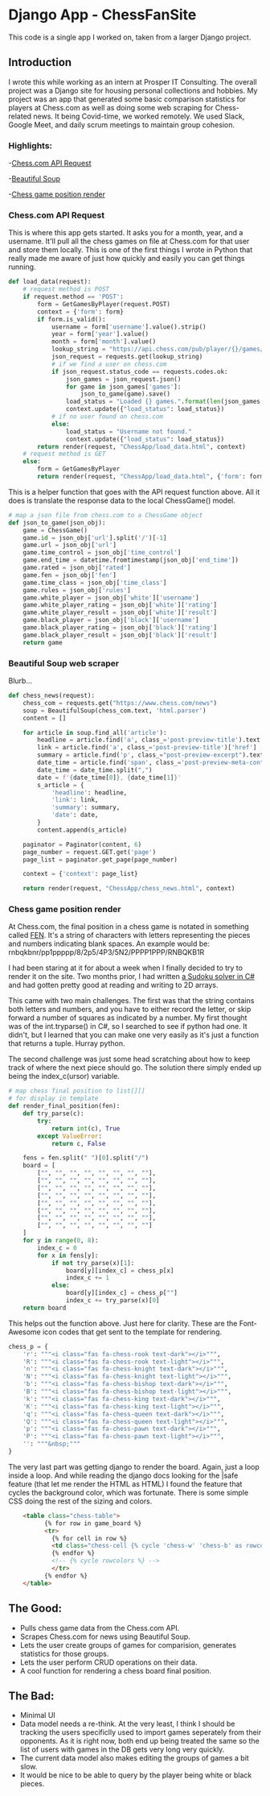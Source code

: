 # Django App - ChessFanSite
 
This code is a single app I worked on,  taken from a larger Django project.

## Introduction

I wrote this while working as an intern at Prosper IT Consulting. The overall project was a Django site for housing personal collections and hobbies. My project was an app that generated some basic comparison statistics for players at Chess.com as well as doing some web scraping for Chess-related news. It being Covid-time, we worked remotely. We used Slack, Google Meet, and daily scrum meetings to maintain group cohesion.

### Highlights:

-[Chess.com API Request](README.md#chesscom-api-request)

-[Beautiful Soup](README.md#Beautiful-Soup-web-scraper)

-[Chess game position render](README.md#chess-game-position-render)


### Chess.com API Request
This is where this app gets started. It asks you for a month, year, and a username. It'll pull all the chess games on file at Chess.com for that user and store them locally. This is one of the first things I wrote in Python that really made me aware of just how quickly and easily you can get things running.

```python
def load_data(request):
    # request method is POST
    if request.method == 'POST':
        form = GetGamesByPlayer(request.POST)
        context = {'form': form}
        if form.is_valid():
            username = form['username'].value().strip()
            year = form['year'].value()
            month = form['month'].value()
            lookup_string = "https://api.chess.com/pub/player/{}/games/{}/{}".format(username, year, month)
            json_request = requests.get(lookup_string)
            # if we find a user on chess.com
            if json_request.status_code == requests.codes.ok:
                json_games = json_request.json()
                for game in json_games['games']:
                    json_to_game(game).save()
                load_status = "Loaded {} games.".format(len(json_games['games']))
                context.update({"load_status": load_status})
            # if no user found on chess.com
            else:
                load_status = "Username not found."
                context.update({"load_status": load_status})
        return render(request, "ChessApp/load_data.html", context)
    # request method is GET
    else:
        form = GetGamesByPlayer
        return render(request, "ChessApp/load_data.html", {'form': form})
```

This is a helper function that goes with the API request function above. All it does is translate the response data to the local ChessGame() model.

```python
# map a json file from chess.com to a ChessGame object
def json_to_game(json_obj):
    game = ChessGame()
    game.id = json_obj['url'].split('/')[-1]
    game.url = json_obj['url']
    game.time_control = json_obj['time_control']
    game.end_time = datetime.fromtimestamp(json_obj['end_time'])
    game.rated = json_obj['rated']
    game.fen = json_obj['fen']
    game.time_class = json_obj['time_class']
    game.rules = json_obj['rules']
    game.white_player = json_obj['white']['username']
    game.white_player_rating = json_obj['white']['rating']
    game.white_player_result = json_obj['white']['result']
    game.black_player = json_obj['black']['username']
    game.black_player_rating = json_obj['black']['rating']
    game.black_player_result = json_obj['black']['result']
    return game
```

### Beautiful Soup web scraper
Blurb...

```python
def chess_news(request):
    chess_com = requests.get("https://www.chess.com/news")
    soup = BeautifulSoup(chess_com.text, 'html.parser')
    content = []

    for article in soup.find_all('article'):
        headline = article.find('a', class_='post-preview-title').text.strip()
        link = article.find('a', class_='post-preview-title')['href']
        summary = article.find('p', class_="post-preview-excerpt").text.strip()
        date_time = article.find('span', class_='post-preview-meta-content').span['title']
        date_time = date_time.split(",")
        date = f'{date_time[0]}, {date_time[1]}'
        s_article = {
            'headline': headline,
            'link': link,
            'summary': summary,
            'date': date,
        }
        content.append(s_article)

    paginator = Paginator(content, 6)
    page_number = request.GET.get('page')
    page_list = paginator.get_page(page_number)

    context = {'context': page_list}

    return render(request, "ChessApp/chess_news.html", context)
```


### Chess game position render
At Chess.com, the final position in a chess game is notated in something called [FEN](https://en.wikipedia.org/wiki/Forsyth%E2%80%93Edwards_Notation). It's a string of characters with letters representing the pieces and numbers indicating blank spaces. An example would be: rnbqkbnr/pp1ppppp/8/2p5/4P3/5N2/PPPP1PPP/RNBQKB1R

I had been staring at it for about a week when I finally decided to try to render it on the site. Two months prior, I had written [a Sudoku solver in C#](https://github.com/mcleeder/CodeSamples/blob/main/Sudoku_Solver.md) and had gotten pretty good at reading and writing to 2D arrays.

This came with two main challenges. The first was that the string contains both letters and numbers, and you have to either record the letter, or skip forward a number of squares as indicated by a number. My first thought was of the int.tryparse() in C#, so I searched to see if python had one. It didn't, but I learned that you can make one very easily as it's just a function that returns a tuple. Hurray python.

The second challenge was just some head scratching about how to keep track of where the next piece should go. The solution there simply ended up being the index_c(ursor) variable. 

```python
# map chess final position to list[][]
# for display in template
def render_final_position(fen):
    def try_parse(c):
        try:
            return int(c), True
        except ValueError:
            return c, False

    fens = fen.split(" ")[0].split("/")
    board = [
        ["", "", "", "", "", "", "", ""],
        ["", "", "", "", "", "", "", ""],
        ["", "", "", "", "", "", "", ""],
        ["", "", "", "", "", "", "", ""],
        ["", "", "", "", "", "", "", ""],
        ["", "", "", "", "", "", "", ""],
        ["", "", "", "", "", "", "", ""],
        ["", "", "", "", "", "", "", ""]
    ]
    for y in range(0, 8):
        index_c = 0
        for x in fens[y]:
            if not try_parse(x)[1]:
                board[y][index_c] = chess_p[x]
                index_c += 1
            else:
                board[y][index_c] = chess_p[""]
                index_c += try_parse(x)[0]
    return board
```

This helps out the function above. Just here for clarity. These are the Font-Awesome icon codes that get sent to the template for rendering.

```python
chess_p = {
    'r': """<i class="fas fa-chess-rook text-dark"></i>""",
    'R': """<i class="fas fa-chess-rook text-light"></i>""",
    'n': """<i class="fas fa-chess-knight text-dark"></i>""",
    'N': """<i class="fas fa-chess-knight text-light"></i>""",
    'b': """<i class="fas fa-chess-bishop text-dark"></i>""",
    'B': """<i class="fas fa-chess-bishop text-light"></i>""",
    'k': """<i class="fas fa-chess-king text-dark"></i>""",
    'K': """<i class="fas fa-chess-king text-light"></i>""",
    'q': """<i class="fas fa-chess-queen text-dark"></i>""",
    'Q': """<i class="fas fa-chess-queen text-light"></i>""",
    'p': """<i class="fas fa-chess-pawn text-dark"></i>""",
    'P': """<i class="fas fa-chess-pawn text-light"></i>""",
    '': """&nbsp;"""
}
```

The very last part was getting django to render the board. Again, just a loop inside a loop. And while reading the django docs looking for the |safe feature (that let me render the HTML as HTML) I found the feature that cycles the background color, which was fortunate. There is some simple CSS doing the rest of the sizing and colors.

```html
    <table class="chess-table">
          {% for row in game_board %}
          <tr>
            {% for cell in row %}
            <td class="chess-cell {% cycle 'chess-w' 'chess-b' as rowcolors %}">{{ cell |safe }}</td>
            {% endfor %}
            <!-- {% cycle rowcolors %} -->
            </tr>
          {% endfor %}
    </table>
```

## The Good:
- Pulls chess game data from the Chess.com API.
- Scrapes Chess.com for news using Beautiful Soup.
- Lets the user create groups of games for comparision, generates statistics for those groups.
- Lets the user perform CRUD operations on their data.
- A cool function for rendering a chess board final position.

## The Bad:
- Minimal UI
- Data model needs a re-think. At the very least, I think I should be tracking the users specificlly used to import games seperately from their opponents. As it is right now, both end up being treated the same so the list of users with games in the DB gets very long very quickly.
- The current data model also makes editing the groups of games a bit slow.
- It would be nice to be able to query by the player being white or black pieces.
